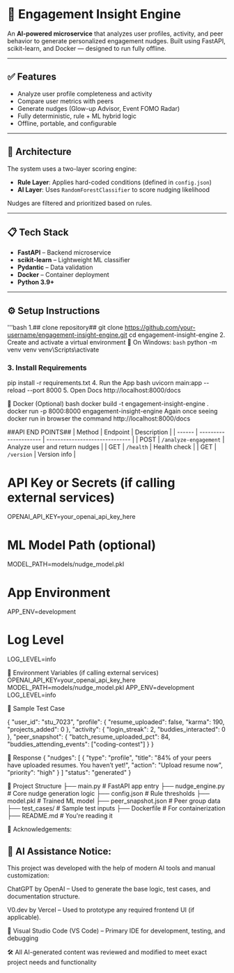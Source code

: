 
# 🚀 Engagement Insight Engine

An **AI-powered microservice** that analyzes user profiles, activity, and peer behavior to generate personalized engagement nudges. Built using FastAPI, scikit-learn, and Docker — designed to run fully offline.

---

## ✅ Features

- Analyze user profile completeness and activity
- Compare user metrics with peers
- Generate nudges (Glow-up Advisor, Event FOMO Radar)
- Fully deterministic, rule + ML hybrid logic
- Offline, portable, and configurable

---

## 🧠 Architecture

The system uses a two-layer scoring engine:
- **Rule Layer**: Applies hard-coded conditions (defined in `config.json`)
- **AI Layer**: Uses `RandomForestClassifier` to score nudging likelihood

Nudges are filtered and prioritized based on rules.

---

## 📋 Tech Stack

- **FastAPI** – Backend microservice
- **scikit-learn** – Lightweight ML classifier
- **Pydantic** – Data validation
- **Docker** – Container deployment
- **Python 3.9+**

---

## ⚙️ Setup Instructions

'''bash
1.## clone repository##
git clone https://github.com/your-username/engagement-insight-engine.git
cd engagement-insight-engine
2. Create and activate a virtual environment
🔹 On Windows:
`bash`
 python -m venv venv
venv\Scripts\activate

### 3. Install Requirements
pip install -r requirements.txt
4. Run the App
bash
uvicorn main:app --reload --port 8000
5. Open Docs
http://localhost:8000/docs

🐳 Docker (Optional)
bash
docker build -t engagement-insight-engine .
docker run -p 8000:8000 engagement-insight-engine
Again once seeing docker run in browser the command http://localhost:8000/docs

##API END POINTS##
| Method | Endpoint              | Description                    |
| ------ | --------------------- | ------------------------------ |
| POST   | `/analyze-engagement` | Analyze user and return nudges |
| GET    | `/health`             | Health check                   |
| GET    | `/version`            | Version info                   |




# API Key or Secrets (if calling external services)
OPENAI_API_KEY=your_openai_api_key_here

# ML Model Path (optional)
MODEL_PATH=models/nudge_model.pkl

# App Environment
APP_ENV=development

# Log Level
LOG_LEVEL=info


🔐 Environment Variables (if calling external services)
OPENAI_API_KEY=your_openai_api_key_here
MODEL_PATH=models/nudge_model.pkl
APP_ENV=development
LOG_LEVEL=info






🧪 Sample Test Case

{
  "user_id": "stu_7023",
  "profile": {
    "resume_uploaded": false,
    "karma": 190,
    "projects_added": 0
  },
  "activity": {
    "login_streak": 2,
    "buddies_interacted": 0
  },
  "peer_snapshot": {
    "batch_resume_uploaded_pct": 84,
    "buddies_attending_events": ["coding-contest"]
  }
}
 
 🔄 Response
 {
  "nudges": [
    {
      "type": "profile",
      "title": "84% of your peers have uploaded resumes. You haven’t yet!",
      "action": "Upload resume now",
        "priority": "high"
        }
       ]
       "status": "generated"
       }

📁 Project Structure
├── main.py               # FastAPI app entry
├── nudge_engine.py       # Core nudge generation logic
├── config.json           # Rule thresholds
├── model.pkl             # Trained ML model
├── peer_snapshot.json    # Peer group data
├── test_cases/           # Sample test inputs
├── Dockerfile            # For containerization
├── README.md             # You're reading it






🙏 Acknowledgements:
## 🧠 AI Assistance Notice:
This project was developed with the help of modern AI tools and manual customization:

ChatGPT by OpenAI – Used to generate the base logic, test cases, and documentation structure.

V0.dev by Vercel – Used to prototype any required frontend UI (if applicable).

🧉 Visual Studio Code (VS Code) – Primary IDE for development, testing, and debugging

🛠️ All AI-generated content was reviewed and modified to meet exact project needs and functionality


